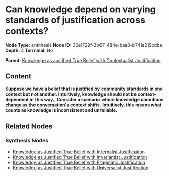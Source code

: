 # Can knowledge depend on varying standards of justification across contexts?

**Node Type:** antithesis
**Node ID:** 36e1729f-3b67-484e-baa8-b741a219cdba
**Depth:** 4
**Terminal:** No

**Parent:** [Knowledge as Justified True Belief with Contextualist Justification](knowledge-as-justified-true-belief-with-contextualist-justification-synthesis-201d8030-0f4a-404d-b982-a0ade8f8459f.md)

## Content

**Suppose we have a belief that is justified by community standards in one context but not another. Intuitively, knowledge should not be context-dependent in this way.**, **Consider a scenario where knowledge conditions change as the conversation's context shifts. Intuitively, this means what counts as knowledge is inconsistent and unreliable.**

## Related Nodes

### Synthesis Nodes

- [Knowledge as Justified True Belief with Internalist Justification](knowledge-as-justified-true-belief-with-internalist-justification-synthesis-afb52bc0-d270-4abf-9903-a09db73ebf23.md)
- [Knowledge as Justified True Belief with Invariantist Justification](knowledge-as-justified-true-belief-with-invariantist-justification-synthesis-2d463b4c-59e5-4c5f-a65c-7010a364b02d.md)
- [Knowledge as Justified True Belief with Pragmatic Justification](knowledge-as-justified-true-belief-with-pragmatic-justification-synthesis-b625d1fc-0f25-4c3e-a35d-8b0e1fd417d7.md)
- [Knowledge as Justified True Belief with Universalist Justification](knowledge-as-justified-true-belief-with-universalist-justification-synthesis-52e25a78-d746-4094-b3cb-f110e2a6fecc.md)
